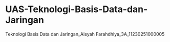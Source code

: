 # UAS-Teknologi-Basis-Data-dan-Jaringan
Teknologi Basis Data dan Jaringan_Aisyah Farahdhiya_3A_11230251000005
